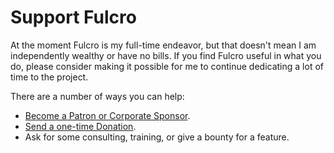 # Support Fulcro

At the moment Fulcro is my full-time endeavor, but that doesn't mean I am
independently wealthy or have no bills. If you find Fulcro useful in what you
do, please consider making it possible for me to continue dedicating a lot of
time to the project.

There are a number of ways you can help:

- [Become a Patron or Corporate Sponsor](https://www.patreon.com/fulcrofw).
- [Send a one-time Donation](https://paypal.me/untangledfw).
- Ask for some consulting, training, or give a bounty for a feature.

